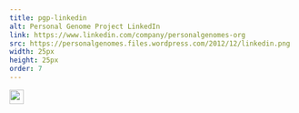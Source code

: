 ```yaml
---
title: pgp-linkedin
alt: Personal Genome Project LinkedIn
link: https://www.linkedin.com/company/personalgenomes-org
src: https://personalgenomes.files.wordpress.com/2012/12/linkedin.png
width: 25px
height: 25px
order: 7
---
```


<a href="https://www.linkedin.com/company/personalgenomes-org"><img width="25" height="25" src="https://personalgenomes.files.wordpress.com/2012/12/linkedin.png" class="image wp-image-982 alignnone attachment-full size-full" alt="" style="max-width: 100%; height: auto;" data-attachment-id="982" data-permalink="https://personalgenomes.wordpress.com/linkedin/" data-orig-file="https://personalgenomes.files.wordpress.com/2012/12/linkedin.png" data-orig-size="25,25" data-comments-opened="1" data-image-meta="{&quot;aperture&quot;:&quot;0&quot;,&quot;credit&quot;:&quot;&quot;,&quot;camera&quot;:&quot;&quot;,&quot;caption&quot;:&quot;&quot;,&quot;created_timestamp&quot;:&quot;0&quot;,&quot;copyright&quot;:&quot;&quot;,&quot;focal_length&quot;:&quot;0&quot;,&quot;iso&quot;:&quot;0&quot;,&quot;shutter_speed&quot;:&quot;0&quot;,&quot;title&quot;:&quot;&quot;}" data-image-title="linkedin" data-image-description="" data-medium-file="https://personalgenomes.files.wordpress.com/2012/12/linkedin.png?w=25" data-large-file="https://personalgenomes.files.wordpress.com/2012/12/linkedin.png?w=25" scale="0"></a>
